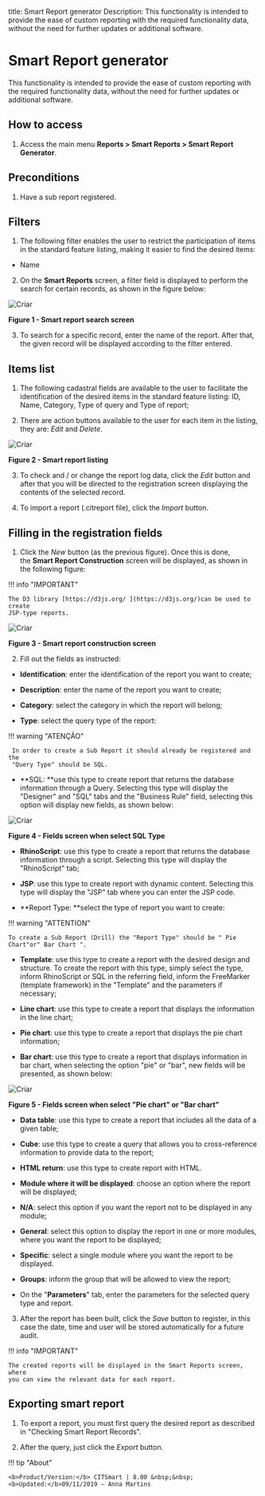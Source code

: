 title: Smart Report generator
Description: This functionality is intended to provide the ease of custom reporting with the required functionality data, without the need for further updates or additional software.

# Smart Report generator

This functionality is intended to provide the ease of custom reporting with the
required functionality data, without the need for further updates or additional
software.

How to access
-------------

1.  Access the main menu **Reports > Smart Reports > Smart Report
    Generator**.

Preconditions
-------------

1.  Have a sub report registered.

Filters
-------

1.  The following filter enables the user to restrict the participation of items
    in the standard feature listing, making it easier to find the desired items:

-   Name

2.  On the **Smart Reports** screen, a filter field is displayed to perform the
    search for certain records, as shown in the figure below:

![Criar](images/generate-1.png)

**Figure 1 - Smart report search screen**

3.  To search for a specific record, enter the name of the report. After that,
    the given record will be displayed according to the filter entered.

Items list
----------

1.  The following cadastral fields are available to the user to facilitate the
    identification of the desired items in the standard feature listing: ID,
    Name, Category, Type of query and Type of report;

2.  There are action buttons available to the user for each item in the listing,
    they are: *Edit* and *Delete*.

![Criar](images/generate-2.png)

**Figure 2 - Smart report listing**

3.  To check and / or change the report log data, click the *Edit* button and
    after that you will be directed to the registration screen displaying the
    contents of the selected record.

4.  To import a report (.citreport file), click the *Import* button.

Filling in the registration fields
----------------------------------

1.  Click the *New* button (as the previous figure). Once this is done,
    the **Smart Report Construction** screen will be displayed, as shown in the
    following figure:

!!! info "IMPORTANT"

    The D3 library [https://d3js.org/ ](https://d3js.org/)can be used to create
    JSP-type reports.

![Criar](images/generate-3.png)

**Figure 3 - Smart report construction screen**

2.  Fill out the fields as instructed:

-   **Identification**: enter the identification of the report you want to
    create;

-   **Description**: enter the name of the report you want to create;

-   **Category**: select the category in which the report will belong;

-   **Type**: select the query type of the report:

   !!! warning "ATENÇÃO"

     In order to create a Sub Report it should already be registered and the
     "Query Type" should be SQL.

-   **SQL: **use this type to create report that returns the database
    information through a Query. Selecting this type will display the "Designer"
    and "SQL" tabs and the "Business Rule" field, selecting this option will
    display new fields, as shown below:

![Criar](images/generate-4.png)

**Figure 4 - Fields screen when select SQL Type**

-   **RhinoScript**: use this type to create a report that returns the database
    information through a script. Selecting this type will display the
    "RhinoScript" tab;

-   **JSP**: use this type to create report with dynamic content. Selecting this
    type will display the "JSP" tab where you can enter the JSP code.

-   **Report Type: **select the type of report you want to create:

!!! warning "ATTENTION"

    To create a Sub Report (Drill) the "Report Type" should be " Pie Chart"or" Bar Chart ".

-   **Template**: use this type to create a report with the desired design and
    structure. To create the report with this type, simply select the type,
    inform RhinoScript or SQL in the referring field, inform the FreeMarker
    (template framework) in the "Template" and the parameters if necessary;

-   **Line chart**: use this type to create a report that displays the
    information in the line chart;

-   **Pie chart**: use this type to create a report that displays the pie chart
    information;

-   **Bar chart**: use this type to create a report that displays information in
    bar chart, when selecting the option "pie" or "bar", new fields will be
    presented, as shown below:

![Criar](images/generate-5.png)

**Figure 5 - Fields screen when select "Pie chart" or "Bar chart"**

-   **Data table**: use this type to create a report that includes all the data
    of a given table;

-   **Cube**: use this type to create a query that allows you to cross-reference
    information to provide data to the report;

-   **HTML return**: use this type to create report with HTML.

-   **Module where it will be displayed**: choose an option where the report
    will be displayed;

-   **N/A**: select this option if you want the report not to be displayed in
    any module;

-   **General**: select this option to display the report in one or more
    modules, where you want the report to be displayed;

-   **Specific**: select a single module where you want the report to be
    displayed.

-   **Groups**: inform the group that will be allowed to view the report;

-   On the "**Parameters**" tab, enter the parameters for the selected query
    type and report.

3.  After the report has been built, click the *Save* button to register, in
    this case the date, time and user will be stored automatically for a future
    audit.

!!! info "IMPORTANT"

    The created reports will be displayed in the Smart Reports screen, where
    you can view the relevant data for each report.

Exporting smart report
----------------------

1.  To export a report, you must first query the desired report as described in
    "Checking Smart Report Records".

2.  After the query, just click the *Export* button.

!!! tip "About"

    <b>Product/Version:</b> CITSmart | 8.00 &nbsp;&nbsp;
    <b>Updated:</b>09/11/2019 – Anna Martins
